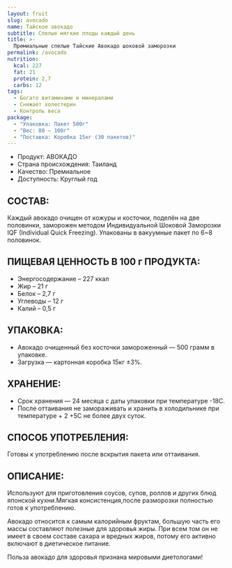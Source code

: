 ```yaml
---
layout: fruit
slug: avocado
name: Тайское авокадо
subtitle: Спелые мягкие плоды каждый день
title: >-
  Премиальные спелые Тайские Авокадо шоковой заморозки
permalink: /avocado
nutrition:
  kcal: 227
  fat: 21
  protein: 2,7
  carbs: 12
tags:
  - Богато витаминами и минералами
  - Снижает холестерин
  - Контроль веса
package:
  - "Упаковка: Пакет 500г"
  - "Вес: 80 — 100г"
  - "Поставка: Коробка 15кг (30 пакетов)"
---
```


* Продукт: АВОКАДО
* Страна происхождения: Таиланд
* Качество: Премиальное
* Доступность: Круглый год

## СОСТАВ:

Каждый авокадо очищен от кожуры и косточки, поделён на две половинки, заморожен методом Индивидуальной Шоковой Заморозки IQF (Individual Quick Freezing). Упакованы в вакуумные пакет по 6~8 половинок.

## ПИЩЕВАЯ ЦЕННОСТЬ В 100 г ПРОДУКТА:

* Энергосодержание – 227 ккал
* Жир – 21 г
* Белок – 2,7 г
* Углеводы – 12 г
* Калий – 0,5 г

## УПАКОВКА:

* Авокадо очищенный без косточки замороженный — 500 грамм в упаковке.
* Загрузка — картонная коробка 15кг ±3%.

## ХРАНЕНИЕ:

* Срок хранения — 24 месяца с даты упаковки при температуре -18С.
* После оттаивания не замораживать и хранить в холодильнике при температуре + 2 +5С не более двух суток.

## СПОСОБ УПОТРЕБЛЕНИЯ:

Готовы к употреблению после вскрытия пакета или оттаивания.

## ОПИСАНИЕ:

Используют для приготовления соусов, супов, роллов и других блюд японской кухни.Мягкая консистенция,после разморозки полностью готов к употреблению.

Авокадо относится к самым калорийным фруктам, большую часть его массы составляют полезные для здоровья жиры. При всем том он не имеет в своем составе сахара и вредных жиров, потому его активно включают в диетическое питание.

Польза авокадо для здоровья признана мировыми диетологами!
